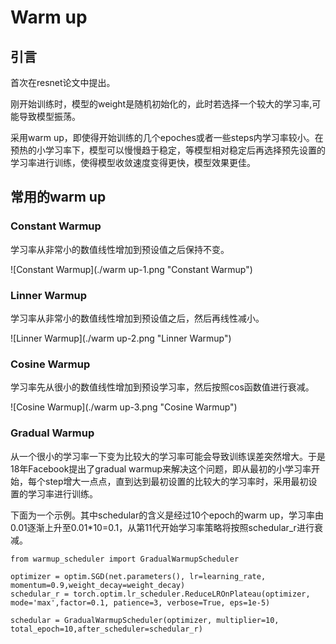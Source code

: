 # Warm up

## 引言

首次在resnet论文中提出。

刚开始训练时，模型的weight是随机初始化的，此时若选择一个较大的学习率,可能导致模型振荡。

采用warm up，即使得开始训练的几个epoches或者一些steps内学习率较小。在预热的小学习率下，模型可以慢慢趋于稳定，等模型相对稳定后再选择预先设置的学习率进行训练，使得模型收敛速度变得更快，模型效果更佳。

## 常用的warm up

### Constant Warmup

学习率从非常小的数值线性增加到预设值之后保持不变。

![Constant Warmup](./warm up-1.png "Constant Warmup")

### Linner Warmup

学习率从非常小的数值线性增加到预设值之后，然后再线性减小。

![Linner Warmup](./warm up-2.png "Linner Warmup")

### Cosine Warmup

学习率先从很小的数值线性增加到预设学习率，然后按照cos函数值进行衰减。

![Cosine Warmup](./warm up-3.png "Cosine Warmup")

### Gradual Warmup

从一个很小的学习率一下变为比较大的学习率可能会导致训练误差突然增大。于是18年Facebook提出了gradual warmup来解决这个问题，即从最初的小学习率开始，每个step增大一点点，直到达到最初设置的比较大的学习率时，采用最初设置的学习率进行训练。

下面为一个示例。其中schedular的含义是经过10个epoch的warm up，学习率由0.01逐渐上升至0.01*10=0.1，从第11代开始学习率策略将按照schedular_r进行衰减。

```
from warmup_scheduler import GradualWarmupScheduler

optimizer = optim.SGD(net.parameters(), lr=learning_rate, momentum=0.9,weight_decay=weight_decay)
schedular_r = torch.optim.lr_scheduler.ReduceLROnPlateau(optimizer, mode='max',factor=0.1, patience=3, verbose=True, eps=1e-5)

schedular = GradualWarmupScheduler(optimizer, multiplier=10, total_epoch=10,after_scheduler=schedular_r)
   
```